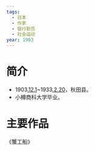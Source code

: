 ```yaml
---
tags:
  - 日本
  - 作家
  - 银行职员
  - 社会运动
year: 1903
---
```

# 简介

- 1903[.12.1](2024-12-01.md)~1933[.2.20](2024-02-20.md)，秋田县。
- 小樽商科大学毕业。
# 主要作品

《蟹工船》